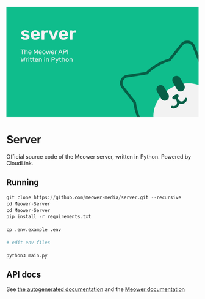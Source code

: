 ![](./branding/server%20banner.svg)
# Server
Official source code of the Meower server, written in Python. Powered by CloudLink. 

## Running
```py
git clone https://github.com/meower-media/server.git --recursive
cd Meower-Server
cd Meower-Server
pip install -r requirements.txt

cp .env.example .env

# edit env files

python3 main.py
```

## API docs
See [the autogenerated documentation](https://api.meower.org/docs) and the [Meower documentation](https://docs.meower.org)
